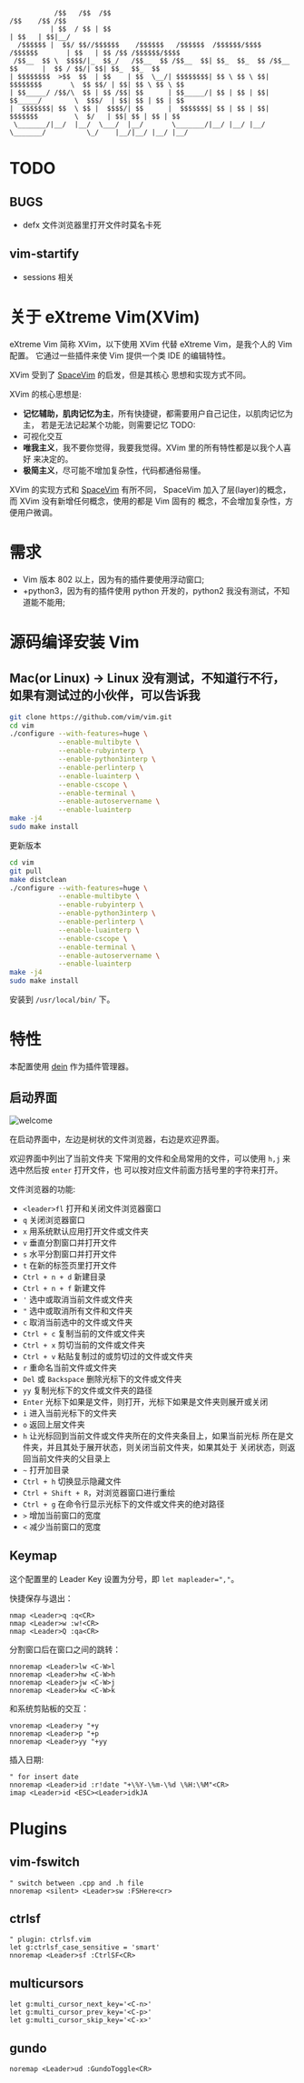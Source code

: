 ```
           /$$   /$$  /$$                                                       /$$    /$$ /$$
          | $$  / $$ | $$                                                      | $$   | $$|__/
  /$$$$$$ |  $$/ $$//$$$$$$    /$$$$$$   /$$$$$$  /$$$$$$/$$$$   /$$$$$$       | $$   | $$ /$$ /$$$$$$/$$$$
 /$$__  $$ \  $$$$/|_  $$_/   /$$__  $$ /$$__  $$| $$_  $$_  $$ /$$__  $$      |  $$ / $$/| $$| $$_  $$_  $$
| $$$$$$$$  >$$  $$  | $$    | $$  \__/| $$$$$$$$| $$ \ $$ \ $$| $$$$$$$$       \  $$ $$/ | $$| $$ \ $$ \ $$
| $$_____/ /$$/\  $$ | $$ /$$| $$      | $$_____/| $$ | $$ | $$| $$_____/        \  $$$/  | $$| $$ | $$ | $$
|  $$$$$$$| $$  \ $$ |  $$$$/| $$      |  $$$$$$$| $$ | $$ | $$|  $$$$$$$         \  $/   | $$| $$ | $$ | $$
 \_______/|__/  |__/  \___/  |__/       \_______/|__/ |__/ |__/ \_______/          \_/    |__/|__/ |__/ |__/
```
# TODO

## BUGS
- defx 文件浏览器里打开文件时莫名卡死

## vim-startify
- sessions 相关

# 关于 eXtreme Vim(XVim)

eXtreme Vim 简称 XVim，以下使用 XVim 代替 eXtreme Vim，是我个人的 Vim 配置。
它通过一些插件来使 Vim 提供一个类 IDE 的编辑特性。

XVim 受到了 [SpaceVim](https://github.com/SpaceVim/SpaceVim) 的启发，但是其核心
思想和实现方式不同。

XVim 的核心思想是: 

- **记忆辅助，肌肉记忆为主**，所有快捷键，都需要用户自己记住，以肌肉记忆为主，
若是无法记起某个功能，则需要记忆 TODO:
- 可视化交互
- **唯我主义**，我不要你觉得，我要我觉得。XVim 里的所有特性都是以我个人喜好
  来决定的。
- **极简主义**，尽可能不增加复杂性，代码都通俗易懂。

XVim 的实现方式和 [SpaceVim](https://github.com/SpaceVim/SpaceVim) 有所不同，
SpaceVim 加入了层(layer)的概念，而 XVim 没有新增任何概念，使用的都是 Vim 固有的
概念，不会增加复杂性，方便用户微调。

# 需求

- Vim 版本 802 以上，因为有的插件要使用浮动窗口; 
- +python3，因为有的插件使用 python 开发的，python2 我没有测试，不知道能不能用; 

# 源码编译安装 Vim

## Mac(or Linux) -> Linux 没有测试，不知道行不行，如果有测试过的小伙伴，可以告诉我
```sh
git clone https://github.com/vim/vim.git
cd vim
./configure --with-features=huge \
            --enable-multibyte \
            --enable-rubyinterp \
            --enable-python3interp \
            --enable-perlinterp \
            --enable-luainterp \
            --enable-cscope \
            --enable-terminal \
            --enable-autoservername \
            --enable-luainterp
make -j4
sudo make install
```

更新版本

```sh
cd vim
git pull
make distclean
./configure --with-features=huge \
            --enable-multibyte \
            --enable-rubyinterp \
            --enable-python3interp \
            --enable-perlinterp \
            --enable-luainterp \
            --enable-cscope \
            --enable-terminal \
            --enable-autoservername \
            --enable-luainterp
make -j4
sudo make install
```

安装到 `/usr/local/bin/` 下。

# 特性

本配置使用 [dein](https://github.com/Shougo/dein.vim) 作为插件管理器。

## 启动界面
![welcome](./imgs/welcome.png)

在启动界面中，左边是树状的文件浏览器，右边是欢迎界面。

欢迎界面中列出了当前文件夹
下常用的文件和全局常用的文件，可以使用 `h,j` 来选中然后按 `enter` 打开文件，也
可以按对应文件前面方括号里的字符来打开。

文件浏览器的功能: 
- `<leader>fl` 打开和关闭文件浏览器窗口
- `q` 关闭浏览器窗口
- `x` 用系统默认应用打开文件或文件夹
- `v` 垂直分割窗口并打开文件
- `s` 水平分割窗口并打开文件
- `t` 在新的标签页里打开文件
- `Ctrl + n + d` 新建目录
- `Ctrl + n + f` 新建文件
- `'` 选中或取消当前文件或文件夹
- `"` 选中或取消所有文件和文件夹
- `c` 取消当前选中的文件或文件夹
- `Ctrl + c` 复制当前的文件或文件夹
- `Ctrl + x` 剪切当前的文件或文件夹
- `Ctrl + v` 粘贴复制过的或剪切过的文件或文件夹
- `r` 重命名当前文件或文件夹
- `Del` 或 `Backspace` 删除光标下的文件或文件夹
- `yy` 复制光标下的文件或文件夹的路径
- `Enter` 光标下如果是文件，则打开，光标下如果是文件夹则展开或关闭
- `i` 进入当前光标下的文件夹
- `o` 返回上层文件夹
- `h` 让光标回到当前文件或文件夹所在的文件夹条目上，如果当前光标
所在是文件夹，并且其处于展开状态，则关闭当前文件夹，如果其处于
关闭状态，则返回当前文件夹的父目录上
- `~` 打开加目录
- `Ctrl + h` 切换显示隐藏文件
- `Ctrl + Shift + R`，对浏览器窗口进行重绘
- `Ctrl + g` 在命令行显示光标下的文件或文件夹的绝对路径
- `>` 增加当前窗口的宽度
- `<` 减少当前窗口的宽度




## Keymap

这个配置里的 Leader Key 设置为分号，即 `let mapleader=","`。

快捷保存与退出：
```vim
nmap <Leader>q :q<CR>
nmap <Leader>w :w!<CR>
nmap <Leader>Q :qa<CR>
```

分割窗口后在窗口之间的跳转：
```vim
nnoremap <Leader>lw <C-W>l
nnoremap <Leader>hw <C-W>h
nnoremap <Leader>jw <C-W>j
nnoremap <Leader>kw <C-W>k
```

和系统剪贴板的交互：
```vim
vnoremap <Leader>y "+y
nnoremap <Leader>p "+p
nnoremap <Leader>yy "+yy
```
插入日期:
```vim
" for insert date
nnoremap <Leader>id :r!date "+\%Y-\%m-\%d \%H:\%M"<CR>
imap <Leader>id <ESC><Leader>idkJA
```

# Plugins

## vim-fswitch

```vim
" switch between .cpp and .h file
nnoremap <silent> <Leader>sw :FSHere<cr>
```

## ctrlsf
```vim
" plugin: ctrlsf.vim
let g:ctrlsf_case_sensitive = 'smart'
nnoremap <Leader>sf :CtrlSF<CR>
```

## multicursors
```vim
let g:multi_cursor_next_key='<C-n>'
let g:multi_cursor_prev_key='<C-p>'
let g:multi_cursor_skip_key='<C-x>'
```
## gundo

```vim
noremap <Leader>ud :GundoToggle<CR>
```
